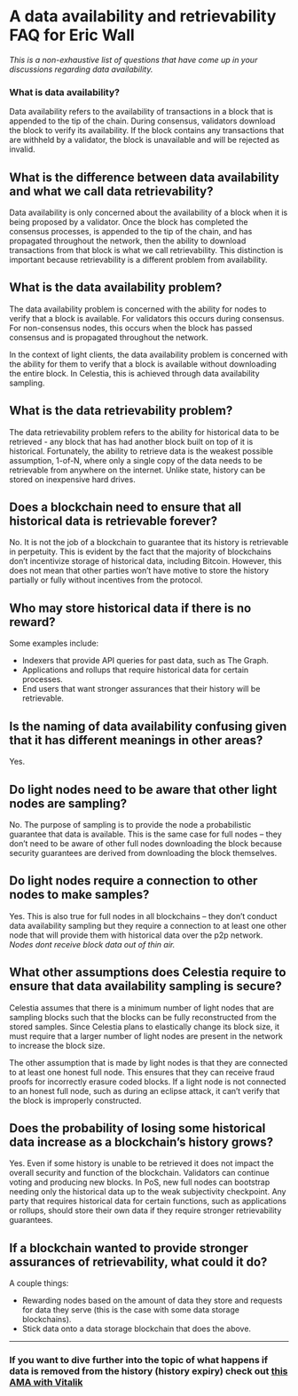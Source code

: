# A data availability and retrievability FAQ for Eric Wall
*This is a non-exhaustive list of questions that have come up in your discussions regarding data availability.*

### What is data availability?
Data availability refers to the availability of transactions in a block that is appended to the tip of the chain. During consensus, validators download the block to verify its availability. If the block contains any transactions that are withheld by a validator, the block is unavailable and will be rejected as invalid.

## What is the difference between data availability and what we call data retrievability?
Data availability is only concerned about the availability of a block when it is being proposed by a validator. Once the block has completed the consensus processes, is appended to the tip of the chain, and has propagated throughout the network, then the ability to download transactions from that block is what we call retrievability. This distinction is important because retrievability is a different problem from availability.

## What is the data availability problem?
The data availability problem is concerned with the ability for nodes to verify that a block is available. For validators this occurs during consensus. For non-consensus nodes, this occurs when the block has passed consensus and is propagated throughout the network.

In the context of light clients, the data availability problem is concerned with the ability for them to verify that a block is available without downloading the entire block. In Celestia, this is achieved through data availability sampling.

## What is the data retrievability problem?
The data retrievability problem refers to the ability for historical data to be retrieved - any block that has had another block built on top of it is historical. Fortunately, the ability to retrieve data is the weakest possible assumption, 1-of-N, where only a single copy of the data needs to be retrievable from anywhere on the internet. Unlike state, history can be stored on inexpensive hard drives.

## Does a blockchain need to ensure that all historical data is retrievable forever?
No. It is not the job of a blockchain to guarantee that its history is retrievable in perpetuity. This is evident by the fact that the majority of blockchains don’t incentivize storage of historical data, including Bitcoin. However, this does not mean that other parties won’t have motive to store the history partially or fully without incentives from the protocol. 

## Who may store historical data if there is no reward?
Some examples include:
- Indexers that provide API queries for past data, such as The Graph.
- Applications and rollups that require historical data for certain processes.
- End users that want stronger assurances that their history will be retrievable.

## Is the naming of data availability confusing given that it has different meanings in other areas?
Yes.

## Do light nodes need to be aware that other light nodes are sampling?
No. The purpose of sampling is to provide the node a probabilistic guarantee that data is available. This is the same case for full nodes – they don’t need to be aware of other full nodes downloading the block because security guarantees are derived from downloading the block themselves.

## Do light nodes require a connection to other nodes to make samples?
Yes. This is also true for full nodes in all blockchains – they don’t conduct data availability sampling but they require a connection to at least one other node that will provide them with historical data over the p2p network. *Nodes dont receive block data out of thin air.*

## What other assumptions does Celestia require to ensure that data availability sampling is secure?
Celestia assumes that there is a minimum number of light nodes that are sampling blocks such that the blocks can be fully reconstructed from the stored samples. Since Celestia plans to elastically change its block size, it must require that a larger number of light nodes are present in the network to increase the block size. 

The other assumption that is made by light nodes is that they are connected to at least one honest full node. This ensures that they can receive fraud proofs for incorrectly erasure coded blocks. If a light node is not connected to an honest full node, such as during an eclipse attack, it can’t verify that the block is improperly constructed.

## Does the probability of losing some historical data increase as a blockchain’s history grows?
Yes. Even if some history is unable to be retrieved it does not impact the overall security and function of the blockchain. Validators can continue voting and producing new blocks. In PoS, new full nodes can bootstrap needing only the historical data up to the weak subjectivity checkpoint. Any party that requires historical data for certain functions, such as applications or rollups, should store their own data if they require stronger retrievability guarantees.

## If a blockchain wanted to provide stronger assurances of retrievability, what could it do?
A couple things:
- Rewarding nodes based on the amount of data they store and requests for data they serve (this is the case with some data storage blockchains).
- Stick data onto a data storage blockchain that does the above.

___

### If you want to dive further into the topic of what happens if data is removed from the history (history expiry) check out [this AMA with Vitalik]("https://www.reddit.com/r/ethereum/comments/qzvsfq/impromptu_technical_ama_on_history_expiry/")

